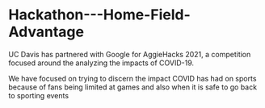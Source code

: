 # Hackathon---Home-Field-Advantage
UC Davis has partnered with Google for AggieHacks 2021, a competition focused around the analyzing the impacts of COVID-19. 

We have focused on trying to discern the impact COVID has had on sports because of fans being limited at games and also when it is safe to go back to sporting events
